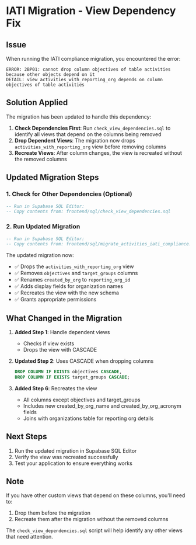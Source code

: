 # IATI Migration - View Dependency Fix

## Issue
When running the IATI compliance migration, you encountered the error:
```
ERROR: 2BP01: cannot drop column objectives of table activities because other objects depend on it
DETAIL: view activities_with_reporting_org depends on column objectives of table activities
```

## Solution Applied
The migration has been updated to handle this dependency:

1. **Check Dependencies First**: Run `check_view_dependencies.sql` to identify all views that depend on the columns being removed
2. **Drop Dependent Views**: The migration now drops `activities_with_reporting_org` view before removing columns
3. **Recreate Views**: After column changes, the view is recreated without the removed columns

## Updated Migration Steps

### 1. Check for Other Dependencies (Optional)
```sql
-- Run in Supabase SQL Editor:
-- Copy contents from: frontend/sql/check_view_dependencies.sql
```

### 2. Run Updated Migration
```sql
-- Run in Supabase SQL Editor:
-- Copy contents from: frontend/sql/migrate_activities_iati_compliance.sql
```

The updated migration now:
- ✅ Drops the `activities_with_reporting_org` view
- ✅ Removes `objectives` and `target_groups` columns
- ✅ Renames `created_by_org` to `reporting_org_id`
- ✅ Adds display fields for organization names
- ✅ Recreates the view with the new schema
- ✅ Grants appropriate permissions

## What Changed in the Migration

1. **Added Step 1**: Handle dependent views
   - Checks if view exists
   - Drops the view with CASCADE

2. **Updated Step 2**: Uses CASCADE when dropping columns
   ```sql
   DROP COLUMN IF EXISTS objectives CASCADE,
   DROP COLUMN IF EXISTS target_groups CASCADE;
   ```

3. **Added Step 6**: Recreates the view
   - All columns except objectives and target_groups
   - Includes new created_by_org_name and created_by_org_acronym fields
   - Joins with organizations table for reporting org details

## Next Steps

1. Run the updated migration in Supabase SQL Editor
2. Verify the view was recreated successfully
3. Test your application to ensure everything works

## Note
If you have other custom views that depend on these columns, you'll need to:
1. Drop them before the migration
2. Recreate them after the migration without the removed columns

The `check_view_dependencies.sql` script will help identify any other views that need attention. 